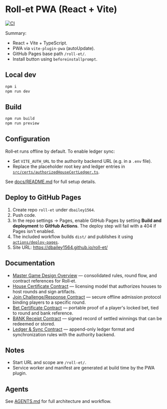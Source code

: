 # Roll‑et PWA (React + Vite)

[![CI](https://github.com/dbailey1564/roll-et/actions/workflows/ci.yml/badge.svg)](https://github.com/dbailey1564/roll-et/actions/workflows/ci.yml)

Summary:
- React + Vite + TypeScript.
- PWA via `vite-plugin-pwa` (autoUpdate).
- GitHub Pages base path `/roll-et/`.
- Install button using `beforeinstallprompt`.

## Local dev
```bash
npm i
npm run dev
```

## Build
```bash
npm run build
npm run preview
```

## Configuration
Roll‑et runs offline by default. To enable ledger sync:

- Set `VITE_AUTH_URL` to the authority backend URL (e.g. in a `.env` file).
- Replace the placeholder root key and ledger entries in [`src/certs/authorizedHouseCertLedger.ts`](src/certs/authorizedHouseCertLedger.ts).

See [docs/README.md](docs/README.md#offline-first--sync-configuration) for full setup details.

## Deploy to GitHub Pages
1. Create repo `roll-et` under `dbailey1564`.
2. Push code.
3. In the repo settings → Pages, enable GitHub Pages by setting **Build and deployment** to **GitHub Actions**. The deploy step will fail with a 404 if Pages isn't enabled.
4. The included workflow builds `dist/` and publishes it using [`actions/deploy-pages`](https://github.com/actions/deploy-pages).
5. Site URL: https://dbailey1564.github.io/roll-et/

## Documentation
- [Master Game Design Overview](docs/rollet_master_game_design_overview.md) — consolidated rules, round flow, and contract references for Roll‑et.
- [House Certificate Contract](docs/house_certificate_contract.md) — licensing model that authorizes houses to host rounds and sign artifacts.
- [Join Challenge/Response Contract](docs/join_challenge_response_contract.md) — secure offline admission protocol binding players to a specific round.
- [Bet Certificate Contract](docs/bet_certificate_contract.md) — portable proof of a player's locked bet, tied to round and bank reference.
- [BANK Receipt Contract](docs/bank_receipt_contract.md) — signed record of settled winnings that can be redeemed or stored.
- [Ledger & Sync Contract](docs/ledger_sync_contract.md) — append-only ledger format and synchronization rules with the authority backend.

## Notes
- Start URL and scope are `/roll-et/`.
- Service worker and manifest are generated at build time by the PWA plugin.

## Agents
See [AGENTS.md](./AGENTS.md) for full architecture and workflow.
